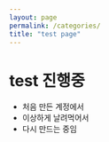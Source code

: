 ```yaml
---
layout: page
permalink: /categories/
title: "test page"
---
```


# test 진행중
* 처음 만든 계정에서
* 이상하게 날려먹어서
* 다시 만드는 중임
